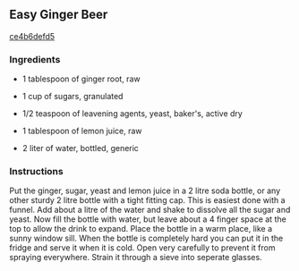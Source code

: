 ## Easy Ginger Beer

[ce4b6defd5](https://recipeland.com/recipe/v/easy-ginger-beer-48096)

### Ingredients

 - 1 tablespoon of ginger root, raw

 - 1 cup of sugars, granulated

 - 1/2 teaspoon of leavening agents, yeast, baker's, active dry

 - 1 tablespoon of lemon juice, raw

 - 2 liter of water, bottled, generic

### Instructions

Put the ginger, sugar, yeast and lemon juice in a 2 litre soda bottle, or any other sturdy 2 litre bottle with a tight fitting cap. This is easiest done with a funnel. Add about a litre of the water and shake to dissolve all the sugar and yeast. Now fill the bottle with water, but leave about a 4 finger space at the top to allow the drink to expand. Place the bottle in a warm place, like a sunny window sill. When the bottle is completely hard you can put it in the fridge and serve it when it is cold. Open very carefully to prevent it from spraying everywhere. Strain it through a sieve into seperate glasses.